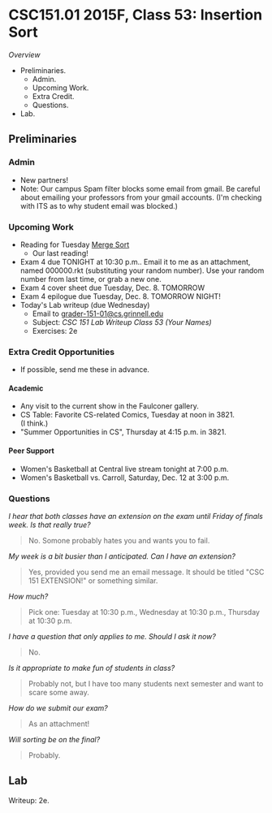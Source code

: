 CSC151.01 2015F, Class 53: Insertion Sort
=========================================

_Overview_

* Preliminaries.
    * Admin.
    * Upcoming Work.
    * Extra Credit.
    * Questions.
* Lab.

Preliminaries
-------------

### Admin

* New partners!
* Note: Our campus Spam filter blocks some email from gmail.  Be careful
  about emailing your professors from your gmail accounts.  (I'm checking
  with ITS as to why student email was blocked.)

### Upcoming Work

* Reading for Tuesday
  [Merge Sort](../readings/mergesort-reading.html)
    * Our last reading!
* Exam 4 due TONIGHT at 10:30 p.m..  Email it to me as an attachment,
  named 000000.rkt (substituting your random number).
  Use your random number from last time, or grab a new one.
* Exam 4 cover sheet due Tuesday, Dec. 8. TOMORROW
* Exam 4 epilogue due Tuesday, Dec. 8. TOMORROW NIGHT!
* Today's Lab writeup (due Wednesday)
    * Email to <grader-151-01@cs.grinnell.edu> 
    * Subject: _CSC 151 Lab Writeup Class 53 (Your Names)_
    * Exercises: 2e

### Extra Credit Opportunities

* If possible, send me these in advance.

#### Academic

* Any visit to the current show in the Faulconer gallery.
* CS Table: Favorite CS-related Comics, Tuesday at noon in 3821.  
  (I think.)
* "Summer Opportunities in CS", Thursday at 4:15 p.m. in 3821.

#### Peer Support

* Women's Basketball at Central live stream tonight at 7:00 p.m.
* Women's Basketball vs. Carroll, Saturday, Dec. 12 at 3:00 p.m.

### Questions

_I hear that both classes have an extension on the exam until Friday
 of finals week.  Is that really true?_

> No.  Somone probably hates you and wants you to fail.

_My week is a bit busier than I anticipated.  Can I have an extension?_

> Yes, provided you send me an email message.  It should be titled
  "CSC 151 EXTENSION!" or something similar.

_How much?_

> Pick one: Tuesday at 10:30 p.m., Wednesday at 10:30 p.m., 
  Thursday at 10:30 p.m.

_I have a question that only applies to me.  Should I ask it now?_

> No.

_Is it appropriate to make fun of students in class?_

> Probably not, but I have too many students next semester and want to
  scare some away.

_How do we submit our exam?_

> As an attachment!

_Will sorting be on the final?_

> Probably.

Lab
---

Writeup: 2e.

